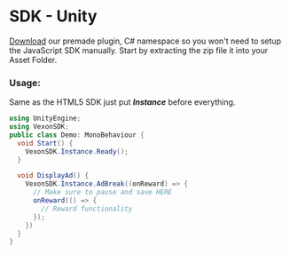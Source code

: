 # SDK - Unity

[Download](https://github.com/vexongames/unity-sdk/archive/refs/heads/main.zip) our premade plugin, C# namespace so you won't need to setup the JavaScript SDK manually. Start by extracting the zip file it into your Asset Folder.

### Usage:

Same as the HTML5 SDK just put **_Instance_** before everything.

```csharp
using UnityEngine;
using VexonSDK;
public class Demo: MonoBehaviour {
  void Start() {
    VexonSDK.Instance.Ready();
  }

  void DisplayAd() {
    VexonSDK.Instance.AdBreak((onReward) => {
      // Make sure to pause and save HERE
      onReward(() => {
        // Reward functionality
      });
    })
  }
}
```
